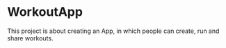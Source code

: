 # WorkoutApp

This project is about creating an App, in which people can create, run and share workouts. 
